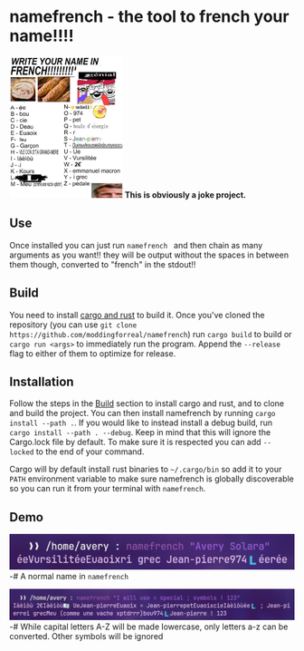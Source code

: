 # namefrench - the tool to french your name!!!!
<img src="write-your-name-in-french.jpg" height=250px alt="Image meme showing the lowercase letters a through z being assigned to strings in what is jokingly referred to as french. Additionally, stereotypical french memes are also on the image."></img>
**This is obviously a joke project.**
## Use
Once installed you can just run `namefrench ` and then chain as many arguments as you want!! they will be output without the spaces in between them though, converted to "french" in the stdout!!

## Build
You need to install [cargo and rust](https://doc.rust-lang.org/cargo/getting-started/installation.html) to build it.
Once you've cloned the repository (you can use `git clone https://github.com/moddingforreal/namefrench`) run `cargo build` to build or `cargo run <args>` to immediately run the program. Append the `--release` flag to either of them to optimize for release.

## Installation
Follow the steps in the [Build](#Build) section to install cargo and rust, and to clone and build the project.
You can then install namefrench by running `cargo install --path .`.
If you would like to instead install a debug build, run `cargo install --path . --debug`.
Keep in mind that this will ignore the Cargo.lock file by default. To make sure it is respected you can add `--locked` to the end of your command.

Cargo will by default install rust binaries to `~/.cargo/bin` so add it to your `PATH` environment variable to make sure namefrench is globally discoverable so you can run it from your terminal with `namefrench`.

## Demo
![Terminal showing the output of `namefrench "Avery Solara"` to be `éeVursilitéeEuaoixri grec Jean-pierre974🇱éerée`](demos/namefrench-avery-solara.jpg)
-# A normal name in `namefrench`

![Terminal showing the output of `namefrench "I will use = special ; symbols ! 123´ to be `Iàèìòù 2€Iàèìòù🇱🇱 UeJean-pierreEuaoix = Jean-pierrepetEuaoixcieIàèìòùée🇱 ; Jean-pierrei grecMeu (comme une vache xptdrrr)bou974🇱Jean-pierre ! 123`"](demos/namefrench-special-symbols.jpg)
-# While capital letters A-Z will be made lowercase, only letters a-z can be converted. Other symbols will be ignored
